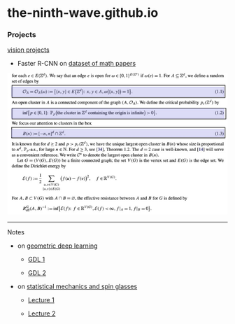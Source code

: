 # the-ninth-wave.github.io

### Projects

[vision projects](https://the-ninth-wave.github.io/vision-projects) 

* Faster R-CNN on [dataset of math papers](https://the-ninth-wave.github.io/vision-projects/jupyter/2021/09/22/math-papers-v13.html)

![](https://github.com/the-ninth-wave/the-ninth-wave.github.io/blob/main/v17_header.jpg)
___
Notes

* on [geometric deep learning](https://the-ninth-wave.github.io/geometric-deep-learning)

  * [GDL 1](https://the-ninth-wave.github.io/geometric-deep-learning/jupyter/2020/05/01/GDL1.html)

  * [GDL 2](https://the-ninth-wave.github.io/geometric-deep-learning/jupyter/2020/05/02/GDL2.html)

* on [statistical mechanics and spin glasses](https://the-ninth-wave.github.io/stat-mech)

  * [Lecture 1](https://the-ninth-wave.github.io/stat-mech/jupyter/2019/04/01/M450-Lec1.html)

  * [Lecture 2](https://the-ninth-wave.github.io/stat-mech/jupyter/2019/04/03/M450-Lec2.html)

